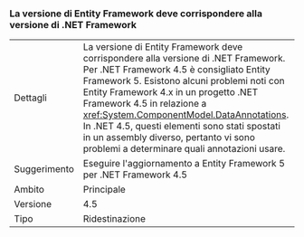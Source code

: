 ### <a name="entity-framework-version-must-match-the-net-framework-version"></a>La versione di Entity Framework deve corrispondere alla versione di .NET Framework

|   |   |
|---|---|
|Dettagli|La versione di Entity Framework deve corrispondere alla versione di .NET Framework. Per .NET Framework 4.5 è consigliato Entity Framework 5. Esistono alcuni problemi noti con Entity Framework 4.x in un progetto .NET Framework 4.5 in relazione a <xref:System.ComponentModel.DataAnnotations>. In .NET 4.5, questi elementi sono stati spostati in un assembly diverso, pertanto vi sono problemi a determinare quali annotazioni usare.|
|Suggerimento|Eseguire l'aggiornamento a Entity Framework 5 per .NET Framework 4.5|
|Ambito|Principale|
|Versione|4.5|
|Tipo|Ridestinazione|

